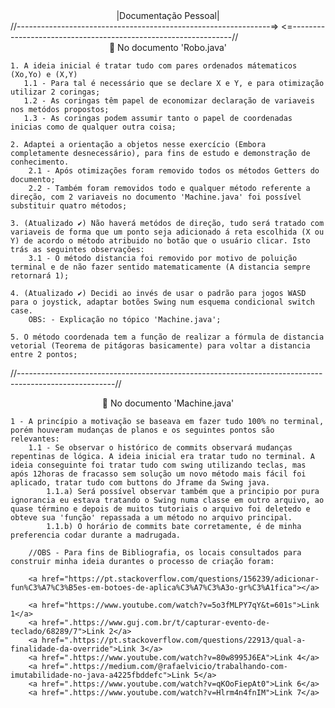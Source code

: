 
<div align="center">|Documentação Pessoal|</div>
//---------------------------------------------------------------=>                      <=---------------------------------------------------------------//

<div align="center">📄 No documento 'Robo.java'</div>

    1. A ideia inicial é tratar tudo com pares ordenados mátematicos (Xo,Yo) e (X,Y)
       1.1 - Para tal é necessário que se declare X e Y, e para otimização utilizar 2 coringas;
       1.2 - As coringas têm papel de economizar declaração de variaveis nos metódos propostos;
       1.3 - As coringas podem assumir tanto o papel de coordenadas inicias como de qualquer outra coisa;
 
    2. Adaptei a orientação a objetos nesse exercício (Embora completamente desnecessário), para fins de estudo e demonstração de conhecimento.
        2.1 - Após otimizações foram removido todos os métodos Getters do documento;
        2.2 - Também foram removidos todo e qualquer método referente a direção, com 2 variaveis no documento 'Machine.java' foi possível substituir quatro métodos;
 
    3. (Atualizado ✔️) Não haverá metódos de direção, tudo será tratado com variaveis de forma que um ponto seja adicionado á reta escolhida (X ou Y) de acordo o método atribuido no botão que o usuário clicar. Isto trás as seguintes observações:
        3.1 - O método distancia foi removido por motivo de poluição terminal e de não fazer sentido matematicamente (A distancia sempre retornará 1);
    
    4. (Atualizado ✔️) Decidi ao invés de usar o padrão para jogos WASD para o joystick, adaptar botões Swing num esquema condicional switch case.
        OBS: - Explicação no tópico 'Machine.java';
    
    5. O método coordenada tem a função de realizar a fórmula de distancia vetorial (Teorema de pitágoras basicamente) para voltar a distancia entre 2 pontos;

//------------------------------------------------------------------------------------------------------//
<div align="center">📄 No documento 'Machine.java'</div>

    1 - A princípio a motivação se baseava em fazer tudo 100% no terminal, porém houveram mudanças de planos e os seguintes pontos são relevantes:
        1.1 - Se observar o histórico de commits observará mudanças repentinas de lógica. A ideia inicial era tratar tudo no terminal. A ideia conseguinte foi tratar tudo com swing utilizando teclas, mas após 12horas de fracasso sem solução um novo método mais fácil foi aplicado, tratar tudo com buttons do Jframe da Swing java. 
            1.1.a) Será possível observar também que a principio por pura ignorancia eu estava tratando o Swing numa classe em outro arquivo, ao quase término e depois de muitos tutoriais o arquivo foi deletedo e obteve sua 'função' repassada a um método no arquivo principal.
            1.1.b) O horário de commits bate corretamente, é de minha preferencia codar durante a madrugada.
        
        //OBS - Para fins de Bibliografia, os locais consultados para construir minha ideia durantes o processo de criação foram: 

        <a href="https://pt.stackoverflow.com/questions/156239/adicionar-fun%C3%A7%C3%B5es-em-botoes-de-aplica%C3%A7%C3%A3o-gr%C3%A1fica"></a>

        <a href="https://www.youtube.com/watch?v=5o3fMLPY7qY&t=601s">Link 1</a>
        <a href=".https://www.guj.com.br/t/capturar-evento-de-teclado/68289/7">Link 2</a>
        <a href=".https://pt.stackoverflow.com/questions/22913/qual-a-finalidade-da-override">Link 3</a>
        <a href=".https://www.youtube.com/watch?v=80w8995J6EA">Link 4</a>
        <a href=".https://medium.com/@rafaelvicio/trabalhando-com-imutabilidade-no-java-a4225fbddefc">Link 5</a>
        <a href=".https://www.youtube.com/watch?v=qKOoFiepAt0">Link 6</a>
        <a href=".https://www.youtube.com/watch?v=Hlrm4n4fnIM">Link 7</a>

        
        
        
        
        
        
            